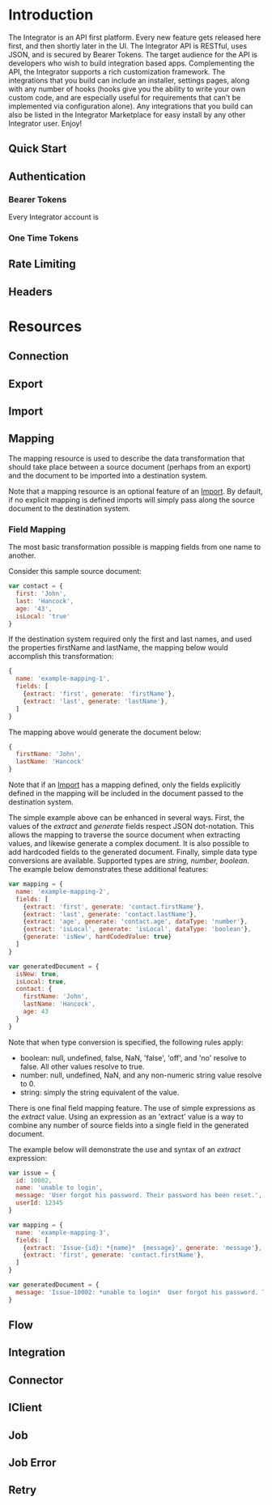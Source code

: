 # Introduction
The Integrator is an API first platform.  Every new feature gets released here first, and then shortly later in the UI.  The Integrator API is RESTful, uses JSON, and is secured by Bearer Tokens.  The target audience for the API is developers who wish to build integration based apps.  Complementing the API, the Integrator supports a rich customization framework.  The integrations that you build can include an installer, settings pages, along with any number of hooks (hooks give you the ability to write your own custom code, and are especially useful for requirements that can't be implemented via configuration alone).  Any integrations that you build can also be listed in the Integrator Marketplace for easy install by any other Integrator user.  Enjoy!

## Quick Start
## Authentication
### Bearer Tokens
Every Integrator account is
### One Time Tokens
## Rate Limiting
## Headers


# Resources
## Connection
## Export
## Import

## Mapping
The mapping resource is used to describe the data transformation that should take place between a source document (perhaps from an export) and the document to be imported into a destination system.  

Note that a mapping resource is an optional feature of an [Import](#import). By default, if no explicit mapping is defined imports will simply pass along the source document to the destination system.

### Field Mapping
The most basic transformation possible is mapping fields from one name to another.

Consider this sample source document:
```javascript
var contact = {
  first: 'John',
  last: 'Hancock',
  age: '43',
  isLocal: 'true'
}
```
If the destination system required only the first and last names, and used the properties firstName and lastName, the mapping below would accomplish this transformation:

```javascript
{
  name: 'example-mapping-1',
  fields: [
    {extract: 'first', generate: 'firstName'},
    {extract: 'last', generate: 'lastName'},
  ]
}
```
The mapping above would generate the document below:

```javascript
{
  firstName: 'John',
  lastName: 'Hancock'
}
```
Note that if an [Import](#import) has a mapping defined, only the fields explicitly defined in the mapping will be included in the document passed to the destination system.

The simple example above can be enhanced in several ways. First, the values of the _extract_ and _generate_ fields respect JSON dot-notation. This allows the mapping to traverse the source document when extracting values, and likewise generate a complex document.  It is also possible to add hardcoded fields to the generated document.  Finally, simple data type conversions are available. Supported types are _string, number, boolean_. The example below demonstrates these additional features:

```javascript
var mapping = {
  name: 'example-mapping-2',
  fields: [
    {extract: 'first', generate: 'contact.firstName'},
    {extract: 'last', generate: 'contact.lastName'},
    {extract: 'age', generate: 'contact.age', dataType: 'number'},
    {extract: 'isLocal', generate: 'isLocal', dataType: 'boolean'},
    {generate: 'isNew', hardCodedValue: true}
  ]
}

var generatedDocument = {
  isNew: true,
  isLocal: true,
  contact: {
    firstName: 'John',
    lastName: 'Hancock',
    age: 43
  }
}
```
Note that when type conversion is specified, the following rules apply:
* boolean: null, undefined, false, NaN, 'false', 'off', and 'no' resolve to false. All other values resolve to true.
* number: null, undefined, NaN, and any non-numeric string value resolve to 0.
* string: simply the string equivalent of the value.

There is one final field mapping feature. The use of simple expressions as the _extract_ value. Using an expression as an 'extract' value is a way to combine any number of source fields into a single field in the generated document.

The example below will demonstrate the use and syntax of an _extract_ expression:
```javascript
var issue = {
  id: 10002,
  name: 'unable to login',
  message: 'User forgot his password. Their password has been reset.',
  userId: 12345
}

var mapping = {
  name: 'example-mapping-3',
  fields: [
    {extract: 'Issue-{id}: *{name}*  {message}', generate: 'message'},
    {extract: 'first', generate: 'contact.firstName'},
  ]
}

var generatedDocument = {
  message: 'Issue-10002: *unable to login*  User forgot his password. Their password has been reset.'
}
```
## Flow
## Integration
## Connector
## IClient
## Job
## Job Error
## Retry

